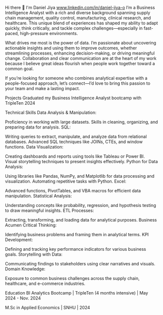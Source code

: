 Hi there 👋 I'm Daniel Jiya www.linkedin.com/in/daniel-jiya-o
I’m a Business Intelligence Analyst with a rich and diverse background spanning supply chain management, quality control, manufacturing, clinical research, and healthcare. This unique blend of experiences has shaped my ability to adapt quickly, think critically, and tackle complex challenges—especially in fast-paced, high-pressure environments.

What drives me most is the power of data. I’m passionate about uncovering actionable insights and using them to improve outcomes, whether streamlining processes, enhancing decision-making, or driving meaningful change. Collaboration and clear communication are at the heart of my work because I believe great ideas flourish when people work together toward a common goal.

If you’re looking for someone who combines analytical expertise with a people-focused approach, let’s connect—I’d love to bring this passion to your team and make a lasting impact.

Projects
Graduated my Business Intelligence Analyst bootcamp with TripleTen 2024

Technical Skills
Data Analysis & Manipulation:

Proficiency in working with large datasets.
Skills in cleaning, organizing, and preparing data for analysis.
SQL:

Writing queries to extract, manipulate, and analyze data from relational databases.
Advanced SQL techniques like JOINs, CTEs, and window functions.
Data Visualization:

Creating dashboards and reports using tools like Tableau or Power BI.
Visual storytelling techniques to present insights effectively.
Python for Data Analysis:

Using libraries like Pandas, NumPy, and Matplotlib for data processing and visualization.
Automating repetitive tasks with Python.
Excel:

Advanced functions, PivotTables, and VBA macros for efficient data manipulation.
Statistical Analysis:

Understanding concepts like probability, regression, and hypothesis testing to draw meaningful insights.
ETL Processes:

Extracting, transforming, and loading data for analytical purposes.
Business Acumen
Critical Thinking:

Identifying business problems and framing them in analytical terms.
KPI Development:

Defining and tracking key performance indicators for various business goals.
Storytelling with Data:

Communicating findings to stakeholders using clear narratives and visuals.
Domain Knowledge:

Exposure to common business challenges across the supply chain, healthcare, and e-commerce industries.

Education
BI Analytics Bootcamp | TripleTen (4 months intensive) | May 2024 - Nov. 2024

M.Sc in Applied Economics | SNHU | 2024

